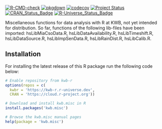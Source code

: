[![R-CMD-check](https://github.com/KWB-R/kwb.misc/workflows/R-CMD-check/badge.svg)](https://github.com/KWB-R/kwb.misc/actions?query=workflow%3AR-CMD-check)
[![pkgdown](https://github.com/KWB-R/kwb.misc/workflows/pkgdown/badge.svg)](https://github.com/KWB-R/kwb.misc/actions?query=workflow%3Apkgdown)
[![codecov](https://codecov.io/github/KWB-R/kwb.misc/branch/main/graphs/badge.svg)](https://codecov.io/github/KWB-R/kwb.misc)
[![Project Status](https://img.shields.io/badge/lifecycle-experimental-orange.svg)](https://www.tidyverse.org/lifecycle/#experimental)
[![CRAN_Status_Badge](https://www.r-pkg.org/badges/version/kwb.misc)]()
[![R-Universe_Status_Badge](https://kwb-r.r-universe.dev/badges/kwb.misc)](https://kwb-r.r-universe.dev/)

Miscellaneous functions for data analysis with R at KWB, not
yet intended for distribution. So far, functions of the following
lib-files have been imported: hsLibMiaCsoData.R,
hsLibDataAvailability.R, hsLibTimeshift.R, hsLibDataSource.R,
hsLibImpSenData.R, hsLibRainDist.R, hsLibCalib.R.

## Installation

For installing the latest release of this R package run the following code below:

```r
# Enable repository from kwb-r
options(repos = c(
  kwbr = 'https://kwb-r.r-universe.dev',
  CRAN = 'https://cloud.r-project.org'))

# Download and install kwb.misc in R
install.packages('kwb.misc')

# Browse the kwb.misc manual pages
help(package = 'kwb.misc')

```
